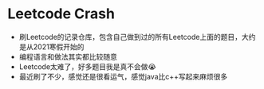 # Leetcode Crash

- 刷Leetcode的记录仓库，包含自己做到过的所有Leetcode上面的题目，大约是从2021寒假开始的
- 编程语言和做法其实都比较随意
- Leetcode太难了，好多题目我是真不会做😭
- 最近刷了不少，感觉还是很看运气，感觉java比c++写起来麻烦很多